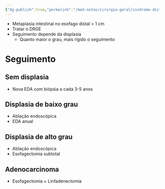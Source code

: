 ```yaml
---
{"dg-publish":true,"permalink":"/med-notas/cirurgia-geral/sindrome-disfagica/esofago-de-barrett/"}
---
```



- Metaplasia intestinal no esofago distal > 1 cm
- Tratar o DRGE
- Seguimento depende da displasia
	- Quanto maior o grau, mais rígido o seguimento
# Seguimento
## Sem displasia
- Nova EDA com biópsia a cada 3-5 anos
## Displasia de baixo grau
- Ablação endoscópica
- EDA anual

## Displasia de alto grau
- Ablação endoscópica
- Esofagectomia subtotal

## Adenocarcinoma
- Esofagectomia + Linfadenectomia
